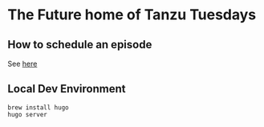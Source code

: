 # The Future home of Tanzu Tuesdays

## How to schedule an episode

See [here](content/docs/schedule-an-episode/index.md)


## Local Dev Environment

```
brew install hugo
hugo server
```
